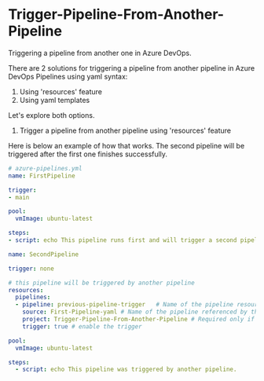 # Trigger-Pipeline-From-Another-Pipeline
Triggering a pipeline from another one in Azure DevOps.

There are 2 solutions for triggering a pipeline from another pipeline in Azure DevOps Pipelines using yaml syntax:
1) Using 'resources' feature 
2) Using yaml templates

Let's explore both options.

1) Trigger a pipeline from another pipeline using 'resources' feature

Here is below an example of how that works. The second pipeline will be triggered after the first one finishes successfully.
```YAML
# azure-pipelines.yml
name: FirstPipeline

trigger:
- main

pool:
  vmImage: ubuntu-latest

steps:
- script: echo This pipeline runs first and will trigger a second pipeline !
```

```YAML
name: SecondPipeline 

trigger: none

# this pipeline will be triggered by another pipeline
resources:
  pipelines:
  - pipeline: previous-pipeline-trigger   # Name of the pipeline resource
    source: First-Pipeline-yaml # Name of the pipeline referenced by the pipeline resource
    project: Trigger-Pipeline-From-Another-Pipeline # Required only if the source pipeline is in another project
    trigger: true # enable the trigger

pool:
  vmImage: ubuntu-latest

steps:
  - script: echo This pipeline was triggered by another pipeline.
```
